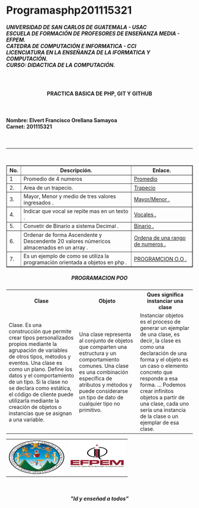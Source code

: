 # Programasphp201115321
<h5> UNIVERSIDAD DE SAN CARLOS DE GUATEMALA - USAC<br>
ESCUELA DE FORMACIÓN DE PROFESORES DE ENSEÑANZA MEDIA - EFPEM.<br>
CATEDRA DE COMPUTACIÓN E INFORMATICA - CCI<br>
LICENCIATURA EN LA ENSEÑANZA DE LA IFORMATICA Y COMPUTACIÓN.<br>
CURSO: DIDACTICA DE LA COMPUTACIÓN.</h5><br>
<h4 align="center">PRACTICA BASICA DE PHP, GIT Y GITHUB</h4>
<br>
<h4>Nombre:   Elvert Francisco Orellana Samayoa<br>
Carnet:   201115321 </h4><br>
<hr>
<br>
<table border=1>
<th>No.</th>
<th>Descripción.</th>
<th>Enlace.</th>
<tr>
<td>1</td>
<td> Promedio de 4 numeros</td>
<td><a href="promedio.php">   Promedio</a></td>
</tr>
<tr>
<td>2.</td>
<td> Area de un trapecio. </td>
<td><a href="trapecio.php">   Trapecio</a></td>
</tr>
<tr>
<td>3.</td>
<td> Mayor, Menor y medio de tres valores ingresados     . </td>
<td><a href="calculo.php">  Mayor/Menor .</a></td>
</tr>
<tr>
<td>4.</td>
<td> Indicar que vocal se repite mas en un texto     . </td>
<td><a href="vocales.php">  Vocales .</a></td>
</tr>
<tr>
<td>5.</td>
<td> Convetir de Binario a sistema Decimal     . </td>
<td><a href="binario.php">  Binario .</a></td>
</tr>
<tr>
<td>6.</td>
<td> Ordenar de forma Ascendente y Descendente 20 valores númericos almacenados en un array      . </td>
<td><a href="ordenar.php">  Ordena de una rango de numeros .</a></td>
</tr>
<tr>
<td>7.</td>
<td>    Es un ejemplo de como se utiliza la programación orientada a objetos en php     . </td>
<td><a href="index.php">  PROGRAMCION O.O .</a></td>
</tr>
</table>
<h5 align="center"> PROGRAMACION POO </h5>
<table>
<th> Clase </th>
<th> Objeto </th>
<th> Ques significa instanciar una clase </th>
</tr>
<tr>
<td>Clase. Es una construcción que permite crear tipos personalizados propios mediante la agrupación de variables de otros tipos, métodos y eventos. Una clase es como un plano. Define los datos y el comportamiento de un tipo. Si la clase no se declara como estática, el código de cliente puede utilizarla mediante la creación de objetos o instancias que se asignan a una variable. </td>

<td>Una clase representa al conjunto de objetos que comparten una estructura y un comportamiento comunes. Una clase es una combinación específica de atributos y métodos y puede considerarse un tipo de dato de cualquier tipo no primitivo.</td>

<td>Instanciar objetos es el proceso de generar un ejemplar de una clase, es decir, la clase es como una declaración de una forma y el objeto es un caso o elemento concreto que responde a esa forma. ... Podemos crear infinitos objetos a partir de una clase, cada uno sería una instancia de la clase o un ejemplar de esa clase.</td>
</tr>
</table>
<table align="center">
<th><img src="imagenes/img1.jpg" width="150" height="90"></th>
<th><img src="imagenes/img2.png" width="150" height="90"></th>
</table>
<br>
<h5 align="center">"Id y enseñad a todos"</h5>


